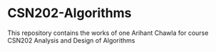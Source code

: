 # CSN202-Algorithms
 
This repository contains the works of one Arihant Chawla for course CSN202 Analysis and Design of Algorithms
